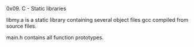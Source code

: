 0x09. C - Static libraries

libmy.a is a static library containing several object files gcc compiled from source files.

main.h contains all function prototypes.